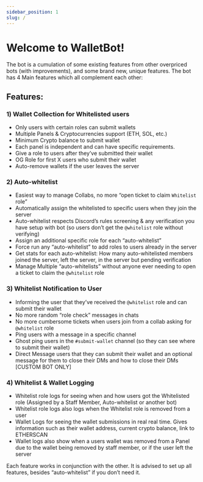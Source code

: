 ```yaml
---
sidebar_position: 1
slug: /
---
```


<head>
    <meta property="title" content="WalletBot Docs" />
    <meta property="og:title" content="WalletBot Docs" />
    <meta
        property="og:description"
        content="The All-in-One bot Managing Collabs, Whitelists & Collecting Wallets. Made for all Web 3.0 Discord Communities, NFTs, DAOs, DeFis and others!"
    />
    <meta
        property="description"
        content="The All-in-One bot Managing Collabs, Whitelists & Collecting Wallets. Made for all Web 3.0 Discord Communities, NFTs, DAOs, DeFis and others!"
    />
</head>

# Welcome to WalletBot!


The bot is a cumulation of some existing features from other overpriced bots (with improvements), and some brand new, unique features. The bot has 4 Main features which all complement each other:

## Features:

### 1) Wallet Collection for Whitelisted users

* Only users with certain roles can submit wallets
* Multiple Panels & Cryptocurrencies support (ETH, SOL, etc.)
* Minimum Crypto balance to submit wallet
* Each panel is independent and can have specific requirements.
* Give a role to users after they’ve submitted their wallet
* OG Role for first X users who submit their wallet
* Auto-remove wallets if the user leaves the server

### 2) Auto-whitelist 
* Easiest way to manage Collabs, no more “open ticket to claim `Whitelist` role”
* Automatically assign the whitelisted to specific users when they join the server
* Auto-whitelist respects Discord’s rules screening & any verification you have setup with bot (so users don’t get the `@whitelist` role without verifying)
* Assign an additional specific role for each “auto-whitelist”
* Force run any “auto-whitelist” to add roles to users already in the server
* Get stats for each auto-whitelist: How many auto-whitelisted members joined the server, left the server, in the server but pending verification
* Manage Multiple “auto-whitelists” without anyone ever needing to open a ticket to claim the `@whitelist` role
  
### 3) Whitelist Notification to User 
* Informing the user that they’ve received the `@whitelist` role and can submit their wallet
* No more random “role check” messages in chats
* No more cumbersome tickets when users join from a collab asking for `@whitelist` role
* Ping users with a message in a specific channel
* Ghost ping users in the `#submit-wallet` channel (so they can see where to submit their wallet)
* Direct Message users that they can submit their wallet and an optional message for them to close their DMs and how to close their DMs [CUSTOM BOT ONLY]
  
### 4) Whitelist & Wallet Logging 
* Whitelist role logs for seeing when and how users got the Whitelisted role (Assigned by a Staff Member, Auto-whitelist or another bot)
* Whitelist role logs also logs when the Whitelist role is removed from a user
* Wallet Logs for seeing the wallet submissions in real real time. Gives information such as their wallet address, current crypto balance, link to ETHERSCAN
* Wallet logs also show when a users wallet was removed from a Panel due to the wallet being removed by staff member, or if the user left the server

Each feature works in conjunction with the other. It is advised to set up all features, besides “auto-whitelist” if you don’t need it. 

